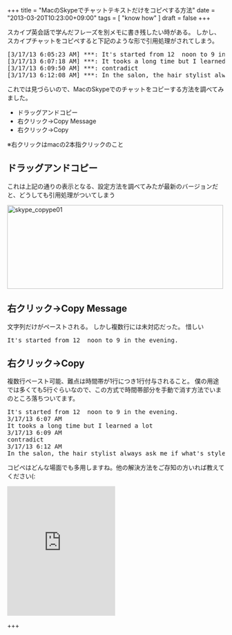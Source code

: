+++
title =  "MacのSkypeでチャットテキストだけをコピペする方法"
date =  "2013-03-20T10:23:00+09:00"
tags = [ "know how" ]
draft = false
+++
<p>スカイプ英会話で学んだフレーズを別メモに書き残したい時がある。
しかし、スカイプチャットをコピペすると下記のような形で引用処理がされてしまう。</p>

<pre>
[3/17/13 6:05:23 AM] ***: It's started from 12  noon to 9 in the evening.
[3/17/13 6:07:18 AM] ***: It tooks a long time but I learned a lot
[3/17/13 6:09:50 AM] ***: contradict
[3/17/13 6:12:08 AM] ***: In the salon, the hair stylist always ask me if what's style do I like for my hair?
</pre>

<p>これでは見づらいので、MacのSkypeでのチャットをコピーする方法を調べてみました。</p>


- ドラッグアンドコピー
- 右クリック→Copy Message
- 右クリック→Copy


<p>※右クリックはmacの2本指クリックのこと</p>

## ドラッグアンドコピー

<p>これは上記の通りの表示となる、設定方法を調べてみたが最新のバージョンだと、どうしても引用処理がついてしまう</p>

<p><a href="http://www.flickr.com/photos/68742489@N02/8573750344/" title="skype_copype01 by umeyuki1326, on Flickr"><img src="http://farm9.staticflickr.com/8378/8573750344_0c2c3257b4.jpg" width="500" height="194" alt="skype_copype01"></a></p>

## 右クリック→Copy Message

<p>文字列だけがペーストされる。
しかし複数行には未対応だった。
惜しい</p>

<pre>
It's started from 12  noon to 9 in the evening.
</pre>

## 右クリック→Copy

<p>複数行ペースト可能、難点は時間帯が1行につき1行付与されること。
僕の用途では多くても5行ぐらいなので、この方式で時間帯部分を手動で消す方法でいまのところ落ちついてます。</p>

<pre>
It's started from 12  noon to 9 in the evening.
3/17/13 6:07 AM
It tooks a long time but I learned a lot
3/17/13 6:09 AM
contradict
3/17/13 6:12 AM
In the salon, the hair stylist always ask me if what's style do I like for my hair?
</pre>

<p>コピペはどんな場面でも多用しますね。他の解決方法をご存知の方いれば教えてください(:</p>

<iframe src="http://widgets.itunes.apple.com/widget.html?c=jp&brc=FFFFFF&blc=FFFFFF&trc=FFFFFF&tlc=FFFFFF&d=&t=&m=software&e=software&w=250&h=300&ids=304878510&wt=discovery&partnerId=30&affiliate_id=http%3A%2F%2Fclick.linksynergy.com%2Ffs-bin%2Fstat%3Fid%3DyzBFuHauA0k%26offerid%3D94348%26type%3D3%26subid%3D0%26tmpid%3D2192%26RD_PARM1%3D" frameborder=0 style="overflow-x:hidden;overflow-y:hidden;width:250px;height: 300px;border:0px"></iframe>

+++
